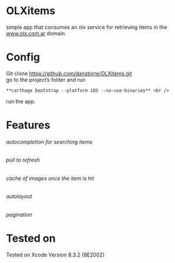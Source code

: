 # OLXitems
simple app that consumes an olx service for retrieving items in the www.olx.com.ar domain.

# Config
Git clone https://github.com/danstorre/OLXitems.git <br />
go to the project’s folder and run <br />

	**carthage bootstrap --platform iOS --no-use-binaries** <br />

run the app.<br />

# Features

###### autocompletion for searching items<br />
###### pull to refresh<br />
###### cache of images once the item is hit<br />
###### autolayout<br />
###### pagination<br />

# Tested on
Tested on Xcode Version 8.3.2 (8E2002)

